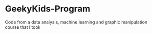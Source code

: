 # GeekyKids-Program
Code from a data analysis, machine learning and graphic manipulation course that I took 

